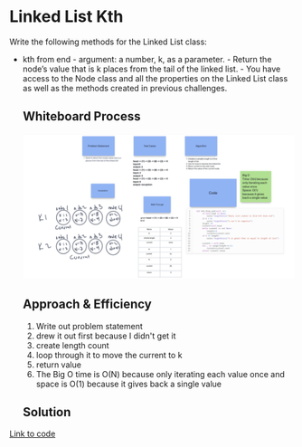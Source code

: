 # Linked List Kth

Write the following methods for the Linked List class:

- kth from end
      - argument: a number, k, as a parameter.
      - Return the node’s value that is k places from the tail of the linked list.
      - You have access to the Node class and all the properties on the Linked List class as well as the methods created in previous challenges.

  ## Whiteboard Process

  <!-- Embedded whiteboard image -->

  ![Whiteboard Image](whiteboard7.png)

  ## Approach & Efficiency

  1. Write out problem statement
  2. drew it out first because I didn't get it
  3. create length count
  4. loop through it to move the current to k
  5. return value
  6. The Big O time is O(N) because only iterating each value once and space is O(1) because it gives back a single value

  ## Solution

[Link to code](../../data_structures/linked_list.py)
